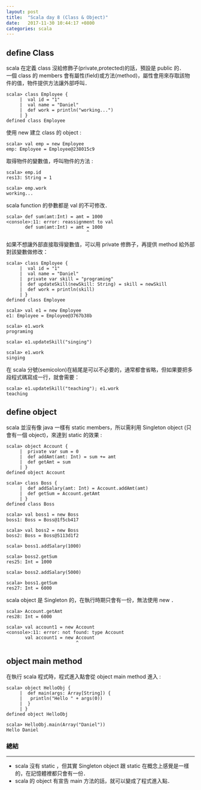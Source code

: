 ```yaml
---
layout: post
title:  "Scala day 8 (Class & Object)"
date:   2017-11-30 10:44:17 +0800
categories: scala
---
```


## define Class
scala 在定義 class 沒給修飾子(private,protected)的話，預設是 public 的．  
一個 class 的 members 會有屬性(field)或方法(method)，屬性會用來存取該物件的值，物件提供方法讓外部呼叫．

```console
scala> class Employee {
     |  val id = "1"
     |  val name = "Daniel"
     |  def work = println("working...")
     | }
defined class Employee
```
使用 new 建立 class 的 object : 

```console
scala> val emp = new Employee
emp: Employee = Employee@238015c9
```
取得物件的變數值，呼叫物件的方法 : 

```console
scala> emp.id
res13: String = 1

scala> emp.work
working...
```
scala function 的參數都是 val 的不可修改．

```console
scala> def sum(amt:Int) = amt = 1000
<console>:11: error: reassignment to val
       def sum(amt:Int) = amt = 1000
                              ^
```

如果不想讓外部直接取得變數值，可以用 private 修飾子，再提供 method 給外部對該變數做修改：

```console
scala> class Employee {
     |  val id = "1"
     |  val name = "Daniel"
     |  private var skill = "programing"
     |  def updateSkill(newSkill: String) = skill = newSkill
     |  def work = println(skill)
     | }
defined class Employee

scala> val e1 = new Employee
e1: Employee = Employee@3767b38b

scala> e1.work
programing

scala> e1.updateSkill("singing")

scala> e1.work
singing
```

在 scala 分號(semicolon)在結尾是可以不必要的，通常都會省略，但如果要把多段程式碼寫成一行，就會需要：

```console
scala> e1.updateSkill("teaching"); e1.work
teaching
```

## define object
scala 並沒有像 java 一樣有 static members，所以需利用 Singleton object (只會有一個 object)，來達到 static 的效果 : 

```console
scala> object Account {
     |  private var sum = 0
     |  def addAmt(amt: Int) = sum += amt
     |  def getAmt = sum
     | }
defined object Account

scala> class Boss {
     |  def addSalary(amt: Int) = Account.addAmt(amt)
     |  def getSum = Account.getAmt
     | }
defined class Boss

scala> val boss1 = new Boss
boss1: Boss = Boss@1f5cb417

scala> val boss2 = new Boss
boss2: Boss = Boss@5113d1f2

scala> boss1.addSalary(1000)

scala> boss2.getSum
res25: Int = 1000

scala> boss2.addSalary(5000)

scala> boss1.getSum
res27: Int = 6000

```
scala object 是 Singleton 的，在執行時期只會有一份，無法使用 new ．  

```console
scala> Account.getAmt
res28: Int = 6000

scala> val account1 = new Account
<console>:11: error: not found: type Account
       val account1 = new Account
                          ^
```
## object main method
在執行 scala 程式時，程式進入點會從 object main method 進入 : 

```console
scala> object HelloObj {
     |  def main(args: Array[String]) {
     |   println("Hello " + args(0))
     |  }
     | }
defined object HelloObj

scala> HelloObj.main(Array("Daniel"))
Hello Daniel
```

### 總結
- - -
* scala 沒有 static ，但其實 Singleton object 跟 static 在概念上感覺是一樣的，在記憶體裡都只會有一份．
* scala 的 object 有宣告 main 方法的話，就可以變成了程式進入點．



